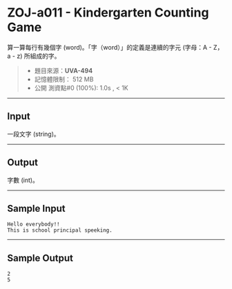 # ZOJ-a011 - Kindergarten Counting Game

算一算每行有幾個字 (word)。「字（word）」的定義是連續的字元 (字母：A - Z，a - z) 所組成的字。

> * 題目來源：**UVA-494**
> * 記憶體限制： 512 MB
> * 公開 測資點#0 (100%): 1.0s , < 1K

---
## Input 

一段文字 (string)。

---
## Output

字數 (int)。

---
## Sample Input

```
Hello everybody!!
This is school principal speeking.
```

---
## Sample Output

```
2
5
```